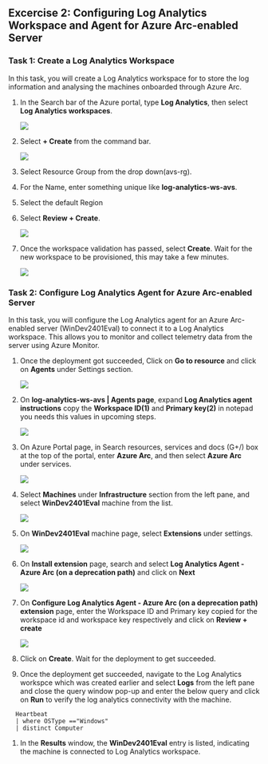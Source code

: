 ## Excercise 2: Configuring Log Analytics Workspace and Agent for Azure Arc-enabled Server

### Task 1: Create a Log Analytics Workspace

In this task, you will create a Log Analytics workspace for to store the log information and analysing the machines onboarded through Azure Arc.

1. In the Search bar of the Azure portal, type **Log Analytics**, then select **Log Analytics workspaces**.
   
   ![](../media/image8.png)

1. Select **+ Create** from the command bar.
    
   ![](../media/image9.png)

1. Select Resource Group from the drop down(avs-rg).

1. For the Name, enter something unique like **log-analytics-ws-avs**.

1. Select the default Region 

1. Select **Review + Create**.

   ![](../media/image10.png)

1. Once the workspace validation has passed, select **Create**. Wait for the new workspace to be provisioned, this may take a few minutes.

   ![](../media/image11.png)

### Task 2: Configure Log Analytics Agent for Azure Arc-enabled Server

In this task, you will configure the Log Analytics agent for an Azure Arc-enabled server (WinDev2401Eval) to connect it to a Log Analytics workspace. This allows you to monitor and collect telemetry data from the server using Azure Monitor.

1. Once the deployment got succeeded, Click on **Go to resource** and click on **Agents** under Settings section.

   ![](../media/image11.png)

1. On **log-analytics-ws-avs | Agents page**, expand **Log Analytics agent instructions** copy the **Workspace ID(1)** and **Primary key(2)** in notepad you needs this values in upcoming steps.

   ![](../media/image11.png)

1. On Azure Portal page, in Search resources, services and docs (G+/) box at the top of the portal, enter **Azure Arc**, and then select **Azure Arc** under services.

   ![](../media/image11.png)

1. Select **Machines** under **Infrastructure** section from the left pane, and select **WinDev2401Eval** machine from the list.
 
   ![](../media/image11.png)

1. On **WinDev2401Eval** machine page, select **Extensions** under settings.

   ![](../media/image11.png)

1. On **Install extension** page, search and select **Log Analytics Agent - Azure Arc (on a deprecation path)** and click on **Next**

   ![](../media/image11.png)

1. On **Configure Log Analytics Agent - Azure Arc (on a deprecation path) extension** page, enter the Workspace ID and Primary key copied for the workspace id and workspace key respectively and click on **Review + create**

   ![](../media/image11.png)

1. Click on **Create**. Wait for the deployment to get succeeded.

1. Once the deployment get succeeded, navigate to the Log Analytics workspce which was created earlier and select **Logs** from the left pane and close the query window pop-up and enter the below query and click on **Run** to verify the log analytics connectivity with the machine.

```
  Heartbeat
  | where OSType =="Windows"
  | distinct Computer
```
1. In the **Results** window, the **WinDev2401Eval** entry is listed, indicating the machine is connected to Log Analytics workspace.



  

   

